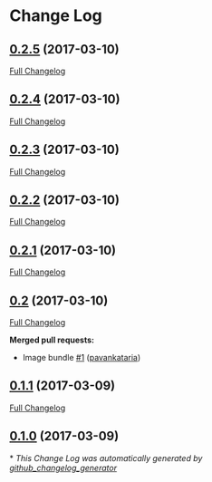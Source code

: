 # Change Log

## [0.2.5](https://github.com/pavankataria/SwiftDataTables/tree/0.2.5) (2017-03-10)
[Full Changelog](https://github.com/pavankataria/SwiftDataTables/compare/0.2.4...0.2.5)

## [0.2.4](https://github.com/pavankataria/SwiftDataTables/tree/0.2.4) (2017-03-10)
[Full Changelog](https://github.com/pavankataria/SwiftDataTables/compare/0.2.3...0.2.4)

## [0.2.3](https://github.com/pavankataria/SwiftDataTables/tree/0.2.3) (2017-03-10)
[Full Changelog](https://github.com/pavankataria/SwiftDataTables/compare/0.2.2...0.2.3)

## [0.2.2](https://github.com/pavankataria/SwiftDataTables/tree/0.2.2) (2017-03-10)
[Full Changelog](https://github.com/pavankataria/SwiftDataTables/compare/0.2.1...0.2.2)

## [0.2.1](https://github.com/pavankataria/SwiftDataTables/tree/0.2.1) (2017-03-10)
[Full Changelog](https://github.com/pavankataria/SwiftDataTables/compare/0.2...0.2.1)

## [0.2](https://github.com/pavankataria/SwiftDataTables/tree/0.2) (2017-03-10)
[Full Changelog](https://github.com/pavankataria/SwiftDataTables/compare/0.1.1...0.2)

**Merged pull requests:**

- Image bundle [\#1](https://github.com/pavankataria/SwiftDataTables/pull/1) ([pavankataria](https://github.com/pavankataria))

## [0.1.1](https://github.com/pavankataria/SwiftDataTables/tree/0.1.1) (2017-03-09)
[Full Changelog](https://github.com/pavankataria/SwiftDataTables/compare/0.1.0...0.1.1)

## [0.1.0](https://github.com/pavankataria/SwiftDataTables/tree/0.1.0) (2017-03-09)


\* *This Change Log was automatically generated by [github_changelog_generator](https://github.com/skywinder/Github-Changelog-Generator)*